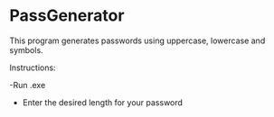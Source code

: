 # PassGenerator

This program generates passwords using uppercase, lowercase and symbols.

Instructions:

-Run .exe
- Enter the desired length for your password
